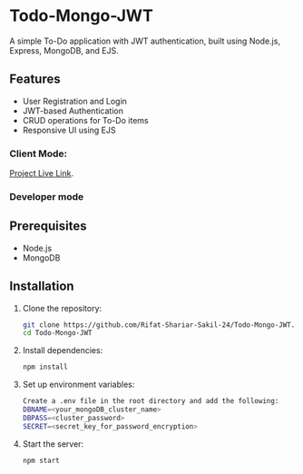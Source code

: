 # Todo-Mongo-JWT

A simple To-Do application with JWT authentication, built using Node.js, Express, MongoDB, and EJS.

## Features
- User Registration and Login
- JWT-based Authentication
- CRUD operations for To-Do items
- Responsive UI using EJS


### Client Mode:  
[Project Live Link](https://todo-mongo-jwt.vercel.app/).



### Developer mode

## Prerequisites
- Node.js
- MongoDB

## Installation

1. Clone the repository:
   ```bash
   git clone https://github.com/Rifat-Shariar-Sakil-24/Todo-Mongo-JWT.git
   cd Todo-Mongo-JWT
   ```
2. Install dependencies:
   ```bash
   npm install
   ```

3. Set up environment variables:
   ```bash 
   Create a .env file in the root directory and add the following:
   DBNAME=<your_mongoDB_cluster_name>
   DBPASS=<cluster_password>
   SECRET=<secret_key_for_password_encryption>
   ```
  

4. Start the server:
   ```bash
   npm start
   ```
